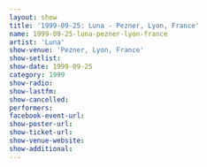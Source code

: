 ```yaml
---
layout: show
title: '1999-09-25: Luna - Pezner, Lyon, France'
name: 1999-09-25-luna-pezner-lyon-france
artist: 'Luna'
show-venue: 'Pezner, Lyon, France'
show-setlist: 
show-date: 1999-09-25
category: 1999
show-radio: 
show-lastfm: 
show-cancelled: 
performers: 
facebook-event-url: 
show-poster-url: 
show-ticket-url: 
show-venue-website: 
show-additional: 
---
```


